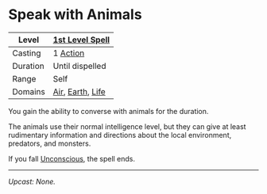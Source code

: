 # Speak with Animals

| Level    | [1st Level Spell](1st%20Level%20Spells.md)                                                                          |
| -------- | ------------------------------------------------------------------------------------------------------------------- |
| Casting  | 1 [Action](../../../../Game%20Procedures/Core%20Procedures/Action.md)                                               |
| Duration | Until dispelled                                                                                                     |
| Range    | Self                                                                                                                |
| Domains  | [Air](../../Spell%20Domains/Air.md), [Earth](../../Spell%20Domains/Earth.md), [Life](../../Spell%20Domains/Life.md) |

You gain the ability to converse with animals for the duration.

The animals use their normal intelligence level, but they can give at least rudimentary information and directions about the local environment, predators, and monsters.

If you fall [Unconscious](../../../../Game%20Procedures/Conditions/Unconscious.md), the spell ends.

---
*Upcast: None.*
